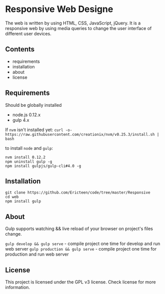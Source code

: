 # Responsive Web Designe
The web  is  written  by using HTML, CSS, JavaScript, jQuery. It is a responsive web by using media queries to change the user interface of different user devices.

## Contents
- requirements
- installation
- about
- license

## Requirements
Should be globally installed
- node.js 0.12.x
- gulp 4.x

If `nvm`  isn't installed yet: `curl -o- https://raw.githubusercontent.com/creationix/nvm/v0.25.3/install.sh | bash`

to install `node` and `gulp`:
```
nvm install 0.12.2
npm uninstall gulp -g
npm install gulpjs/gulp-cli#4.0 -g
```

## Installation
```
git clone https://github.com/Ericteen/code/tree/master/Responsive
cd web
npm install gulp
```

## About


Gulp supports watching && live reload of your browser on project's files change.

`gulp develop && gulp serve` - compile project one time for develop and run web server `gulp production && gulp serve` - compile project one time for production and run web server

## License
This project is licensed under the GPL v3 license. Check license for more information.